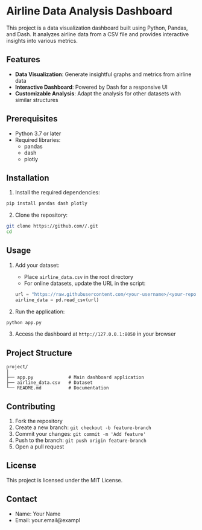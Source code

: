 # Airline Data Analysis Dashboard

This project is a data visualization dashboard built using Python, Pandas, and Dash. It analyzes airline data from a CSV file and provides interactive insights into various metrics.

## Features

- **Data Visualization**: Generate insightful graphs and metrics from airline data
- **Interactive Dashboard**: Powered by Dash for a responsive UI
- **Customizable Analysis**: Adapt the analysis for other datasets with similar structures

## Prerequisites

- Python 3.7 or later
- Required libraries:
  - pandas
  - dash
  - plotly

## Installation

1. Install the required dependencies:
```bash
pip install pandas dash plotly
```

2. Clone the repository:
```bash
git clone https://github.com//.git
cd 
```

## Usage

1. Add your dataset:
   - Place `airline_data.csv` in the root directory
   - For online datasets, update the URL in the script:
   ```python
   url = "https://raw.githubusercontent.com/<your-username>/<your-repo>/<branch>/airline_data.csv"
   airline_data = pd.read_csv(url)
   ```

2. Run the application:
```bash
python app.py
```

3. Access the dashboard at `http://127.0.0.1:8050` in your browser

## Project Structure
```
project/
│
├── app.py             # Main dashboard application
├── airline_data.csv   # Dataset
└── README.md          # Documentation
```

## Contributing

1. Fork the repository
2. Create a new branch: `git checkout -b feature-branch`
3. Commit your changes: `git commit -m 'Add feature'`
4. Push to the branch: `git push origin feature-branch`
5. Open a pull request

## License

This project is licensed under the MIT License.

## Contact

- Name: Your Name
- Email: your.email@exampl
